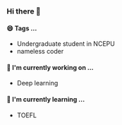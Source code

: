 ### Hi there 👋

<!--
**Edlison/Edlison** is a ✨ _special_ ✨ repository because its `README.md` (this file) appears on your GitHub profile.

Here are some ideas to get you started:

- 🔭 I’m currently working on ...
- 🌱 I’m currently learning ...
- 👯 I’m looking to collaborate on ...
- 🤔 I’m looking for help with ...
- 💬 Ask me about ...
- 📫 How to reach me: ...
- 😄 Pronouns: ...
- ⚡ Fun fact: ...
-->

#### 😄 Tags ...
- Undergraduate student in NCEPU
- nameless coder

#### 🔭 I'm currently working on ...
- Deep learning

#### 🌱 I'm currently learning ...
- TOEFL

